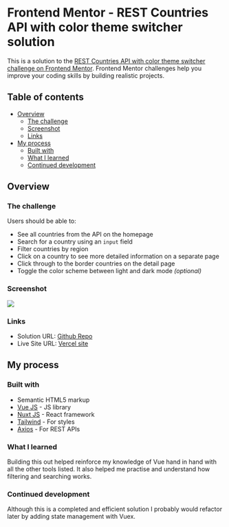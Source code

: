 # Frontend Mentor - REST Countries API with color theme switcher solution

This is a solution to the [REST Countries API with color theme switcher challenge on Frontend Mentor](https://www.frontendmentor.io/challenges/rest-countries-api-with-color-theme-switcher-5cacc469fec04111f7b848ca). Frontend Mentor challenges help you improve your coding skills by building realistic projects.

## Table of contents

- [Overview](#overview)
  - [The challenge](#the-challenge)
  - [Screenshot](#screenshot)
  - [Links](#links)
- [My process](#my-process)
  - [Built with](#built-with)
  - [What I learned](#what-i-learned)
  - [Continued development](#continued-development)

## Overview

### The challenge

Users should be able to:

- See all countries from the API on the homepage
- Search for a country using an `input` field
- Filter countries by region
- Click on a country to see more detailed information on a separate page
- Click through to the border countries on the detail page
- Toggle the color scheme between light and dark mode _(optional)_

### Screenshot

![](https://res.cloudinary.com/thekachi/image/upload/v1647533832/Screen_Shot_2022-03-17_at_5.13.58_PM_zm7r2b.png)

### Links

- Solution URL: [Github Repo](https://github.com/TheKachi/countrypedia)
- Live Site URL: [Vercel site](https://country-api-wine.vercel.app)

## My process

### Built with

- Semantic HTML5 markup
- [Vue JS](https://v2.vuejs.org/) - JS library
- [Nuxt JS](https://nuxjs.org/) - React framework
- [Tailwind](https://tailwindcss.com/) - For styles
- [Axios](https://axios.com/) - For REST APIs

### What I learned

Building this out helped reinforce my knowledge of Vue hand in hand with all the other tools listed. It also helped me practise and understand how filtering and searching works.

### Continued development

Although this is a completed and efficient solution I probably would refactor later by adding state management with Vuex.
